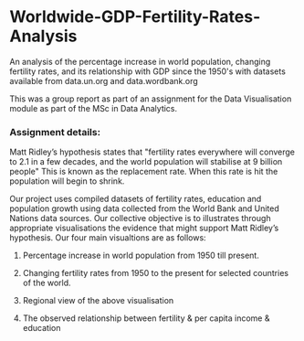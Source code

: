 # Worldwide-GDP-Fertility-Rates-Analysis
An analysis of the percentage increase in world population, changing fertility rates, and its relationship with GDP since the 1950's with datasets available from data.un.org and data.wordbank.org

This was a group report as part of an assignment for the Data Visualisation module as part of the MSc in Data Analytics. 


### Assignment details: 

Matt Ridley’s hypothesis states that "fertility rates everywhere will converge to 2.1 in a few decades, and the world population will stabilise at 9 billion people" This is known as the replacement rate. When this rate is hit the population will begin to shrink.

Our project uses compiled datasets of fertility rates, education and population growth using data collected from the World Bank and United Nations data sources. Our collective objective is to illustrates through appropriate visualisations the evidence that might support Matt Ridley’s hypothesis. Our four main visualtions are as follows:

1. Percentage increase in world population from 1950 till present.

2. Changing fertility rates from 1950 to the present for selected countries of the world.

3. Regional view of the above visualisation

4. The observed relationship between fertility & per capita income & education
